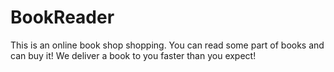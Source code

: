 # BookReader
This is an online book shop shopping. You can read some part of books and can buy it! We deliver a book to you faster than you expect!
